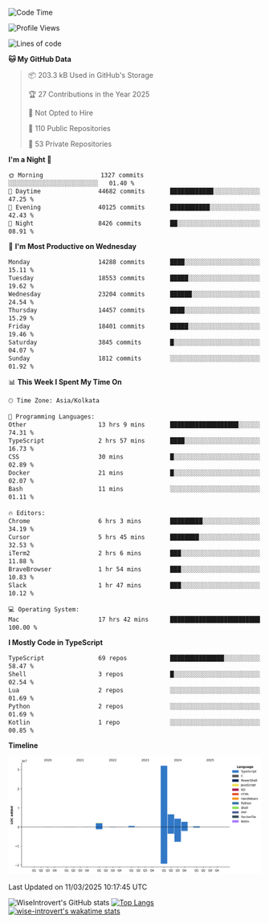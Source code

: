 <!--START_SECTION:waka-->
![Code Time](http://img.shields.io/badge/Code%20Time-2%2C251%20hrs%204%20mins-blue)

![Profile Views](http://img.shields.io/badge/Profile%20Views-6-blue)

![Lines of code](https://img.shields.io/badge/From%20Hello%20World%20I%27ve%20Written-48.9%20million%20lines%20of%20code-blue)

**🐱 My GitHub Data** 

> 📦 203.3 kB Used in GitHub's Storage 
 > 
> 🏆 27 Contributions in the Year 2025
 > 
> 🚫 Not Opted to Hire
 > 
> 📜 110 Public Repositories 
 > 
> 🔑 53 Private Repositories 
 > 
**I'm a Night 🦉** 

```text
🌞 Morning                1327 commits        ░░░░░░░░░░░░░░░░░░░░░░░░░   01.40 % 
🌆 Daytime                44682 commits       ████████████░░░░░░░░░░░░░   47.25 % 
🌃 Evening                40125 commits       ███████████░░░░░░░░░░░░░░   42.43 % 
🌙 Night                  8426 commits        ██░░░░░░░░░░░░░░░░░░░░░░░   08.91 % 
```
📅 **I'm Most Productive on Wednesday** 

```text
Monday                   14288 commits       ████░░░░░░░░░░░░░░░░░░░░░   15.11 % 
Tuesday                  18553 commits       █████░░░░░░░░░░░░░░░░░░░░   19.62 % 
Wednesday                23204 commits       ██████░░░░░░░░░░░░░░░░░░░   24.54 % 
Thursday                 14457 commits       ████░░░░░░░░░░░░░░░░░░░░░   15.29 % 
Friday                   18401 commits       █████░░░░░░░░░░░░░░░░░░░░   19.46 % 
Saturday                 3845 commits        █░░░░░░░░░░░░░░░░░░░░░░░░   04.07 % 
Sunday                   1812 commits        ░░░░░░░░░░░░░░░░░░░░░░░░░   01.92 % 
```


📊 **This Week I Spent My Time On** 

```text
🕑︎ Time Zone: Asia/Kolkata

💬 Programming Languages: 
Other                    13 hrs 9 mins       ███████████████████░░░░░░   74.31 % 
TypeScript               2 hrs 57 mins       ████░░░░░░░░░░░░░░░░░░░░░   16.73 % 
CSS                      30 mins             █░░░░░░░░░░░░░░░░░░░░░░░░   02.89 % 
Docker                   21 mins             █░░░░░░░░░░░░░░░░░░░░░░░░   02.07 % 
Bash                     11 mins             ░░░░░░░░░░░░░░░░░░░░░░░░░   01.11 % 

🔥 Editors: 
Chrome                   6 hrs 3 mins        █████████░░░░░░░░░░░░░░░░   34.19 % 
Cursor                   5 hrs 45 mins       ████████░░░░░░░░░░░░░░░░░   32.53 % 
iTerm2                   2 hrs 6 mins        ███░░░░░░░░░░░░░░░░░░░░░░   11.88 % 
BraveBrowser             1 hr 54 mins        ███░░░░░░░░░░░░░░░░░░░░░░   10.83 % 
Slack                    1 hr 47 mins        ███░░░░░░░░░░░░░░░░░░░░░░   10.12 % 

💻 Operating System: 
Mac                      17 hrs 42 mins      █████████████████████████   100.00 % 
```

**I Mostly Code in TypeScript** 

```text
TypeScript               69 repos            ███████████████░░░░░░░░░░   58.47 % 
Shell                    3 repos             █░░░░░░░░░░░░░░░░░░░░░░░░   02.54 % 
Lua                      2 repos             ░░░░░░░░░░░░░░░░░░░░░░░░░   01.69 % 
Python                   2 repos             ░░░░░░░░░░░░░░░░░░░░░░░░░   01.69 % 
Kotlin                   1 repo              ░░░░░░░░░░░░░░░░░░░░░░░░░   00.85 % 
```



**Timeline**

![Lines of Code chart](https://raw.githubusercontent.com/wise-introvert/wise-introvert/master/assets/bar_graph.png)


 Last Updated on 11/03/2025 10:17:45 UTC
<!--END_SECTION:waka-->

![WiseIntrovert's GitHub stats](https://github-readme-stats.vercel.app/api?username=wise-introvert&count_private=true&show_icons=true)
[![Top Langs](https://github-readme-stats.vercel.app/api/top-langs/?username=wise-introvert&langs_count=10)](https://github.com/anuraghazra/github-readme-stats)
[![wise-introvert's wakatime stats](https://github-readme-stats.vercel.app/api/wakatime?username=wiseintrovert)](https://github.com/anuraghazra/github-readme-stats)
